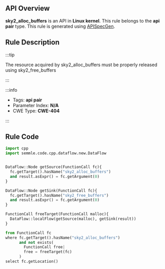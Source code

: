---
---


## API Overview
**sky2_alloc_buffers** is an API in **Linux kernel**. This rule belongs to the **api pair** type. This rule is generated using [APISpecGen](../../tools/APISpecGen).
## Rule Description

:::tip

The resource acquired by sky2_alloc_buffers must be properly released using sky2_free_buffers

:::

:::info

- Tags: **api pair**
- Parameter Index: **N/A**
- CWE Type: **CWE-404**

:::

## Rule Code
```python
import cpp
import semmle.code.cpp.dataflow.new.DataFlow


DataFlow::Node getSource(FunctionCall fc){
  fc.getTarget().hasName("sky2_alloc_buffers")
  and result.asExpr() = fc.getArgument(0)
}

DataFlow::Node getSink(FunctionCall fc){
  fc.getTarget().hasName("sky2_free_buffers")
  and result.asExpr() = fc.getArgument(0)
}

FunctionCall freeTarget(FunctionCall malloc){
  DataFlow::localFlow(getSource(malloc), getSink(result))
}

from FunctionCall fc
where fc.getTarget().hasName("sky2_alloc_buffers")
      and not exists(
        FunctionCall free| 
        free = freeTarget(fc)
      )
select fc.getLocation()

    
```